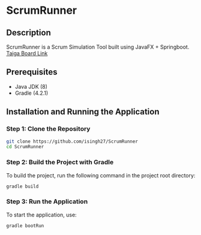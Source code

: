 
# ScrumRunner

## Description
ScrumRunner is a Scrum Simulation Tool built using JavaFX + Springboot.
[Taiga Board Link](https://tree.taiga.io/project/isingh27-ser515-fall23-project-template)


## Prerequisites
- Java JDK (8)
- Gradle (4.2.1)

## Installation and Running the Application

### Step 1: Clone the Repository
```bash
git clone https://github.com/isingh27/ScrumRunner
cd ScrumRunner
```

### Step 2: Build the Project with Gradle
To build the project, run the following command in the project root directory:
```bash
gradle build
```

### Step 3: Run the Application
To start the application, use:
```bash
gradle bootRun
```

